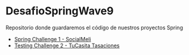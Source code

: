 # DesafioSpringWave9
Repositorio donde guardaremos el código de nuestros proyectos Spring

- [Spring Challenge 1 - SocialMeli](https://github.com/AlanCanoDigitalHouse/DesafioSpringWave9/tree/Chareun_Alonso/SpringChallenge)
- [Testing Challenge 2 - TuCasita Tasaciones](https://github.com/AlanCanoDigitalHouse/DesafioSpringWave9/tree/Chareun_Alonso/9_desafio2)
